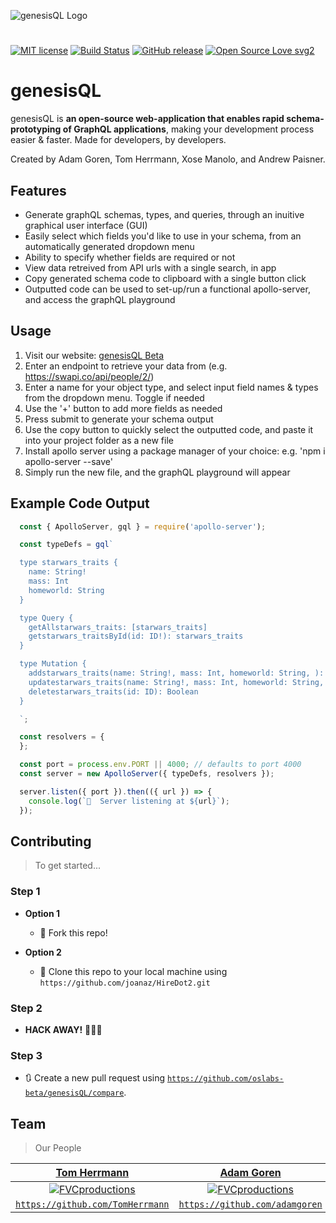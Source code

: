 ![genesisQL Logo](https://github.com/oslabs-beta/genesisQL/blob/dev/public/genesisCrop.png?raw=true)

#
[![MIT license](https://img.shields.io/badge/License-MIT-blue.svg)](https://lbesson.mit-license.org/)
[![Build Status](http://img.shields.io/travis/badges/badgerbadgerbadger.svg?style=flat-square)](https://travis-ci.org/badges/badgerbadgerbadger)
[![GitHub release](https://img.shields.io/github/release/Naereen/StrapDown.js.svg)](https://GitHub.com/Naereen/StrapDown.js/releases/)
[![Open Source Love svg2](https://badges.frapsoft.com/os/v2/open-source.svg?v=103)](https://github.com/ellerbrock/open-source-badges/)

# genesisQL
genesisQL is **an open-source web-application that enables rapid schema-prototyping of GraphQL applications**, making your development process easier & faster. Made for developers, by developers.

Created by Adam Goren, Tom Herrmann, Xose Manolo, and Andrew Paisner.

## Features
- Generate graphQL schemas, types, and queries, through an inuitive graphical user interface (GUI)
- Easily select which fields you'd like to use in your schema, from an automatically generated dropdown menu
- Ability to specify whether fields are required or not
- View data retreived from API urls with a single search, in app
- Copy generated schema code to clipboard with a single button click
- Outputted code can be used to set-up/run a functional apollo-server, and access the graphQL playground

## Usage
1) Visit our website: [genesisQL Beta](http://www.genesisql.com/)
2) Enter an endpoint to retrieve your data from (e.g. https://swapi.co/api/people/2/)
3) Enter a name for your object type, and select input field names & types from the dropdown menu. Toggle if needed
4) Use the '+' button to add more fields as needed
5) Press submit to generate your schema output
6) Use the copy button to quickly select the outputted code, and paste it into your project folder as a new file
7) Install apollo server using a package manager of your choice: e.g. 'npm i apollo-server --save'
8) Simply run the new file, and the graphQL playground will appear

## Example Code Output
```javascript
  const { ApolloServer, gql } = require('apollo-server');

  const typeDefs = gql` 

  type starwars_traits {
    name: String!
    mass: Int
    homeworld: String
  }

  type Query {
    getAllstarwars_traits: [starwars_traits]
    getstarwars_traitsById(id: ID!): starwars_traits
  }

  type Mutation {
    addstarwars_traits(name: String!, mass: Int, homeworld: String, ): Boolean
    updatestarwars_traits(name: String!, mass: Int, homeworld: String, ): Boolean
    deletestarwars_traits(id: ID): Boolean
  }

  `; 

  const resolvers = {
  };

  const port = process.env.PORT || 4000; // defaults to port 4000 
  const server = new ApolloServer({ typeDefs, resolvers });

  server.listen({ port }).then(({ url }) => {
    console.log(`🚀  Server listening at ${url}`);
  });
```

## Contributing

> To get started...

### Step 1

- **Option 1**
    - 🍴 Fork this repo!

- **Option 2**
    - 👯 Clone this repo to your local machine using `https://github.com/joanaz/HireDot2.git`

### Step 2

- **HACK AWAY!** 🔨🔨🔨

### Step 3

- 🔃 Create a new pull request using <a href="https://github.com/oslabs-beta/genesisQL/compare" target="_blank">`https://github.com/oslabs-beta/genesisQL/compare`</a>.

## Team

> Our People

| <a href="https://github.com/TomHerrmann" target="_blank">**Tom Herrmann**</a> | <a href="https://github.com/adamgoren" target="_blank">**Adam Goren**</a> | <a href="https://github.com/xosemanolo" target="_blank">**Xose Manolo**</a> |
| :---: |:---:| :---:|
| [![FVCproductions](https://avatars1.githubusercontent.com/u/47604715?s=200&v=4)](https://github.com/TomHerrmann)    | [![FVCproductions](https://avatars0.githubusercontent.com/u/29680823?s=200&v=4)](https://github.com/adamgoren) | [![FVCproductions](https://avatars3.githubusercontent.com/u/39598002?s=200&v=4)](https://github.com/xosemanolo)  |
| <a href="https://github.com/TomHerrmann" target="_blank">`https://github.com/TomHerrmann`</a> | <a href="https://github.com/adamgoren" target="_blank">`https://github.com/adamgoren`</a> | <a href="https://github.com/xosemanolo" target="_blank">`https://github.com/xosemanolo`</a> |
